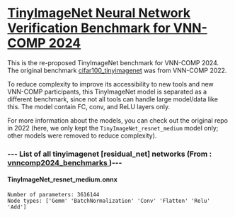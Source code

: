 # <a href ="https://github.com/ChristopherBrix/vnncomp2024_tinyimagenet_benchmark">TinyImageNet Neural Network Verification Benchmark for VNN-COMP 2024</a>

This is the re-proposed TinyImageNet benchmark for VNN-COMP 2024. The original benchmark [cifar100_tinyimagenet](https://github.com/Lucas110550/CIFAR100_TinyImageNet_ResNet) was from VNN-COMP 2022.

To reduce complexity to improve its accessibility to new tools and new VNN-COMP participants,
this TinyImageNet model is separated as a different benchmark, since not all tools can handle large model/data like this.
The model contain FC, conv, and ReLU layers only.

For more information about the models, you can check out the original repo in 2022 (here, we only kept the `TinyImageNet_resnet_medium` model only; other models were removed to reduce complexity).


### --- List of all tinyimagenet [residual_net] networks (From :<a href = 'https://github.com/ChristopherBrix/vnncomp2024_benchmarks'> vnncomp2024_benchmarks </a>)---

#### TinyImageNet_resnet_medium.onnx 
	Number of parameters: 3616144 
	Node types: ['Gemm' 'BatchNormalization' 'Conv' 'Flatten' 'Relu' 'Add']

